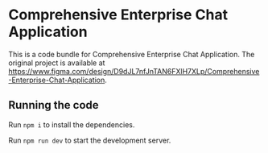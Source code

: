 
  # Comprehensive Enterprise Chat Application

  This is a code bundle for Comprehensive Enterprise Chat Application. The original project is available at https://www.figma.com/design/D9dJL7nfJnTAN6FXlH7XLp/Comprehensive-Enterprise-Chat-Application.

  ## Running the code

  Run `npm i` to install the dependencies.

  Run `npm run dev` to start the development server.
  